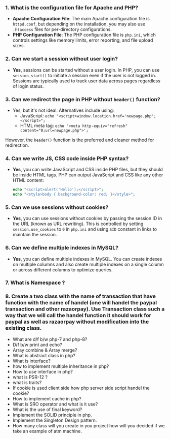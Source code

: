 ### 1. **What is the configuration file for Apache and PHP?**
   - **Apache Configuration File**: The main Apache configuration file is `httpd.conf`, but depending on the installation, you may also use `.htaccess` files for per-directory configurations.
   - **PHP Configuration File**: The PHP configuration file is `php.ini`, which controls settings like memory limits, error reporting, and file upload sizes.

### 2. **Can we start a session without user login?**
   - **Yes**, sessions can be started without a user login. In PHP, you can use `session_start()` to initiate a session even if the user is not logged in. Sessions are typically used to track user data across pages regardless of login status.

### 3. **Can we redirect the page in PHP without `header()` function?**
   - Yes, but it's not ideal. Alternatives include using:
     - JavaScript: `echo "<script>window.location.href='newpage.php';</script>";`
     - HTML meta tag: `echo '<meta http-equiv="refresh" content="0;url=newpage.php">';`
   
   However, the `header()` function is the preferred and cleaner method for redirection.

### 4. **Can we write JS, CSS code inside PHP syntax?**
   - **Yes**, you can write JavaScript and CSS inside PHP files, but they should be inside HTML tags. PHP can output JavaScript and CSS like any other HTML content:
     ```php
     echo "<script>alert('Hello');</script>";
     echo "<style>body { background-color: red; }</style>";
     ```

### 5. **Can we use sessions without cookies?**
   - **Yes**, you can use sessions without cookies by passing the session ID in the URL (known as URL rewriting). This is controlled by setting `session.use_cookies` to `0` in `php.ini` and using `SID` constant in links to maintain the session.

### 6. **Can we define multiple indexes in MySQL?**
   - **Yes**, you can define multiple indexes in MySQL. You can create indexes on multiple columns and also create multiple indexes on a single column or across different columns to optimize queries.

### 7. What is Namespace ?
### 8. Create a two class with the name of transaction that have function with the name of handel  (one will handel the paypal transaction and other razaorpay). Use Transaction class such a way that we will call the handel function it should work for paypal as well as razaorpay without modification into the existing class.
- What are d/f b/w php-7 and php-8?
- D/f b/w print and echo?
- Array combine & Array merge?
- What is abstract class in php?
- What is interface?
- how to implement multiple inheritance in php?
- How to use interface in php?
- what is PSR-12 ?
- what is traits?
- If cookie is used client side how php server side script handel the cookie?
- How to implement cache in php?
- What is SRO operator and what is it use?
- What is the use of final keyword?
- Implement the SOLID principle in php.
- Implement the Singleton Design pattern.
- How many class will you create in you project how will you decided if we take an example of atm machine.